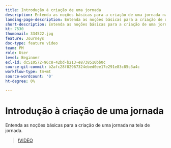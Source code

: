 ```yaml
---
title: Introdução à criação de uma jornada
description: Entenda as noções básicas para a criação de uma jornada na tela de jornada.
landing-page-description: Entenda as noções básicas para a criação de uma jornada na tela de jornada.
short-description: Entenda as noções básicas para a criação de uma jornada na tela de jornada.
kt: 7530
thumbnail: 334522.jpg
feature: Journeys
doc-type: feature video
team: PM
role: User
level: Beginner
exl-id: dc510572-96c8-42bd-b213-e8738510bb0c
source-git-commit: b2afc28f82967324ebed0ee17e291e83c85c3a4c
workflow-type: tm+mt
source-wordcount: '0'
ht-degree: 0%

---
```


# Introdução à criação de uma jornada

Entenda as noções básicas para a criação de uma jornada na tela de jornada.

>[!VIDEO](https://video.tv.adobe.com/v/334522?quality=12&learn=on)
